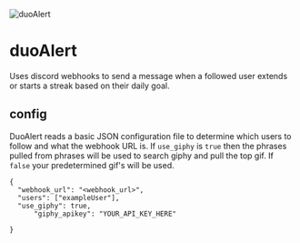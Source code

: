 ![duoAlert](https://i.imgur.com/hSL0xKP.png)

# duoAlert

Uses discord webhooks to send a message when a followed user extends or starts a streak based on their daily goal.  


## config 

DuoAlert reads a basic JSON configuration file to determine which users to follow and what the webhook URL is.  If `use_giphy` is `true` then the phrases pulled from phrases will be used to search giphy and pull the top gif. If `false` your predetermined gif's will be used.

	{
	  "webhook_url": "<webhook_url>",
	  "users": ["exampleUser"],
	  "use_giphy": true,
      	  "giphy_apikey": "YOUR_API_KEY_HERE"
	  
	}
